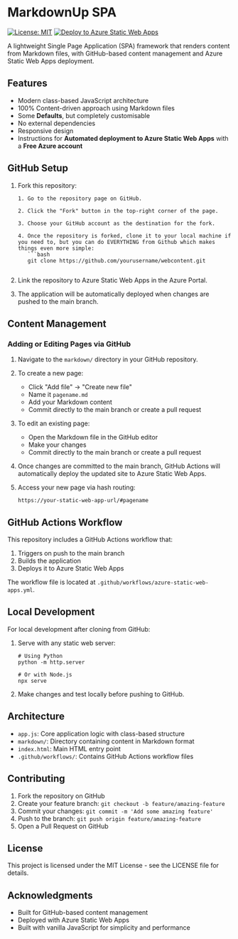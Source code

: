 # MarkdownUp SPA

[![License: MIT](https://img.shields.io/badge/License-MIT-blue.svg)](https://opensource.org/licenses/MIT)
[![Deploy to Azure Static Web Apps](https://github.com/actions/workflow-badge-action/workflows/static-web-apps-deploy/badge.svg)](https://github.com/your-repo/actions)

A lightweight Single Page Application (SPA) framework that renders content from Markdown files, with GitHub-based content management and Azure Static Web Apps deployment.

## Features

- Modern class-based JavaScript architecture
- 100% Content-driven approach using Markdown files
- Some **Defaults**, but completely customisable
- No external dependencies
- Responsive design
- Instructions for **Automated deployment to Azure Static Web Apps** with a **Free Azure account**

## GitHub Setup

1. Fork this repository:
   ```
   1. Go to the repository page on GitHub.

   2. Click the "Fork" button in the top-right corner of the page.

   3. Choose your GitHub account as the destination for the fork.

   4. Once the repository is forked, clone it to your local machine if you need to, but you can do EVERYTHING from Github which makes things even more simple:
      ```bash
      git clone https://github.com/yourusername/webcontent.git
      ```
   ```

2. Link the repository to Azure Static Web Apps in the Azure Portal.

3. The application will be automatically deployed when changes are pushed to the main branch.

## Content Management

### Adding or Editing Pages via GitHub

1. Navigate to the `markdown/` directory in your GitHub repository.

2. To create a new page:
   - Click "Add file" → "Create new file"
   - Name it `pagename.md`
   - Add your Markdown content
   - Commit directly to the main branch or create a pull request

3. To edit an existing page:
   - Open the Markdown file in the GitHub editor
   - Make your changes
   - Commit directly to the main branch or create a pull request

4. Once changes are committed to the main branch, GitHub Actions will automatically deploy the updated site to Azure Static Web Apps.

5. Access your new page via hash routing:
   ```
   https://your-static-web-app-url/#pagename
   ```

## GitHub Actions Workflow

This repository includes a GitHub Actions workflow that:

1. Triggers on push to the main branch
2. Builds the application
3. Deploys it to Azure Static Web Apps

The workflow file is located at `.github/workflows/azure-static-web-apps.yml`.

## Local Development

For local development after cloning from GitHub:

1. Serve with any static web server:
   ```
   # Using Python
   python -m http.server
   
   # Or with Node.js
   npx serve
   ```

2. Make changes and test locally before pushing to GitHub.

## Architecture

- `app.js`: Core application logic with class-based structure
- `markdown/`: Directory containing content in Markdown format
- `index.html`: Main HTML entry point
- `.github/workflows/`: Contains GitHub Actions workflow files

## Contributing

1. Fork the repository on GitHub
2. Create your feature branch: `git checkout -b feature/amazing-feature`
3. Commit your changes: `git commit -m 'Add some amazing feature'`
4. Push to the branch: `git push origin feature/amazing-feature`
5. Open a Pull Request on GitHub

## License

This project is licensed under the MIT License - see the LICENSE file for details.

## Acknowledgments

- Built for GitHub-based content management
- Deployed with Azure Static Web Apps
- Built with vanilla JavaScript for simplicity and performance